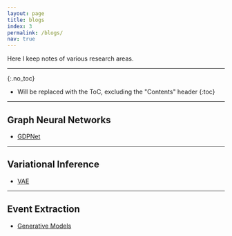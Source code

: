 ```yaml
---
layout: page
title: blogs
index: 3
permalink: /blogs/
nav: true
---
```


Here I keep notes of various research areas.

***

{:.no_toc}

* Will be replaced with the ToC, excluding the "Contents" header
{:toc}


***

## Graph Neural Networks

* [GDPNet](https://ivenwang.com/2021/02/04/gdpnet/)



***

## Variational Inference

* [VAE](https://ivenwang.com/2021/01/03/cgcn/)



***

## Event Extraction

* [Generative Models](https://zhuanlan.zhihu.com/p/465947270)


